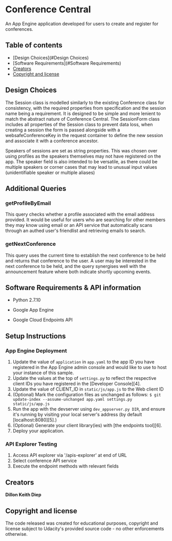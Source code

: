 # Conference Central
An App Engine application developed for users to create and register for conferences.

## Table of contents
- [Design Choices](#Design Choices)
- [Software Requirements](#Software Requirements)
- [Creators](#creators)
- [Copyright and license](#copyright-and-license)

## Design Choices

The Session class is modelled similarly to the existing Conference class for consistency, with the required properties from specification and the session name being a requirement. It is designed to be simple and more lenient to match the abstract nature of Conference Central. The SessionForm class includes all properties of the Session class to prevent data loss, when creating a session the form is passed alongside with a websafeConferenceKey in the request container to define the new session and associate it with a conference ancestor.

Speakers of sessions are set as string properties. This was chosen over using profiles as the speakers themselves may not have registered on the app. The speaker field is also intended to be versatile, as there could be multiple speakers or corner cases that may lead to unusual input values (unidentifiable speaker or multiple aliases)

## Additional Queries

### getProfileByEmail
This query checks whether a profile associated with the email address provided. It would be useful for users who are searching for other members they may know using email or an API service that automatically scans through an authed user's friendlist and retrieving emails to search.

### getNextConference
This query uses the current time to establish the next conference to be held and returns that conference to the user. A user may be interested in the next conference to be held, and the query synergises well with the announcement feature where both indicate shortly upcoming events.

## Software Requirements & API information

- Python 2.7.10

- Google App Engine

- Google Cloud Endpoints API

## Setup Instructions

### App Engine Deployment

1. Update the value of `application` in `app.yaml` to the app ID you
   have registered in the App Engine admin console and would like to use to host
   your instance of this sample.
1. Update the values at the top of `settings.py` to
   reflect the respective client IDs you have registered in the
   [Developer Console][4].
1. Update the value of CLIENT_ID in `static/js/app.js` to the Web client ID
1. (Optional) Mark the configuration files as unchanged as follows:
   `$ git update-index --assume-unchanged app.yaml settings.py static/js/app.js`
1. Run the app with the devserver using `dev_appserver.py DIR`, and ensure it's running by visiting your local server's address (by default [localhost:8080][5].)
1. (Optional) Generate your client library(ies) with [the endpoints tool][6].
1. Deploy your application.

### API Explorer Testing
1. Access API explorer via '/apis-explorer' at end of URL
2. Select conference API service
3. Execute the endpoint methods with relevant fields

## Creators

**Dillon Keith Diep**


## Copyright and license

The code released was created for educational purposes, copyright and license subject to Udacity's provided source code - no other enforcements otherwise.
